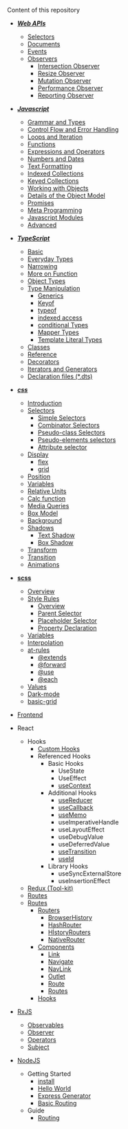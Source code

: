 Content of this repository

* ***[Web APIs](https://github.com/ridvandmrc/Self-Learning/tree/main/web-API)***
    * [Selectors](https://github.com/ridvandmrc/Self-Learning/tree/main/web-API/selectors)
    * [Documents](https://github.com/ridvandmrc/Self-Learning/tree/main/web-API/document)
    * [Events](https://github.com/ridvandmrc/Self-Learning/tree/main/web-API/events)
    * [Observers](https://github.com/ridvandmrc/Self-Learning/tree/main/web-API/observers)
        * [Intersection Observer](https://github.com/ridvandmrc/Self-Learning/tree/main/web-API/observers/intersection_observer)
        * [Resize Observer](https://github.com/ridvandmrc/Self-Learning/tree/main/web-API/observers/resize_observer)
        * [Mutation Observer](https://github.com/ridvandmrc/Self-Learning/tree/main/web-API/observers/mutation_observer)
        * [Performance Observer](https://developer.mozilla.org/en-US/docs/Web/API/PerformanceObserver)
        * [Reporting Observer](https://developer.mozilla.org/en-US/docs/Web/API/ReportingObserver/ReportingObserver)

        

* ***[Javascript](https://github.com/ridvandmrc/Self-Learning/tree/main/javascript)***
    * [Grammar and Types](https://github.com/ridvandmrc/Self-Learning/tree/main/javascript/grammer_and_types)
    * [Control Flow and Error Handling](https://github.com/ridvandmrc/Self-Learning/tree/main/javascript/Control_flow_error_handling)
    * [Loops and Iteration](https://github.com/ridvandmrc/Self-Learning/tree/main/javascript/Loops_and_iteration)
    * [Functions](https://github.com/ridvandmrc/Self-Learning/tree/main/javascript/Functions)
    * [Expressions and Operators](https://github.com/ridvandmrc/Self-Learning/tree/main/javascript/expressions_and_operators)
    * [Numbers and Dates](https://github.com/ridvandmrc/Self-Learning/tree/main/javascript/Numbers_and_Dates)
    * [Text Formatting](https://github.com/ridvandmrc/Self-Learning/tree/main/javascript/text_formatting)
    * [Indexed Collections](https://github.com/ridvandmrc/Self-Learning/tree/main/javascript/Indexed_collection(Array))
    * [Keyed Collections](https://github.com/ridvandmrc/Self-Learning/tree/main/javascript/Keyed_Collections)
    * [Working with Objects](https://github.com/ridvandmrc/Self-Learning/tree/main/javascript/working_object)
    * [Details of the Object Model](https://github.com/ridvandmrc/Self-Learning/tree/main/javascript/detail_object_model)
    * [Promises](https://github.com/ridvandmrc/Self-Learning/tree/main/javascript/Using%20Promises)
    * [Meta Programming](https://github.com/ridvandmrc/Self-Learning/tree/main/javascript/Meta_Programming)
    * [Javascript Modules](https://github.com/ridvandmrc/Self-Learning/tree/main/javascript/javascript_modules)
    * [Advanced](https://github.com/ridvandmrc/Self-Learning/tree/main/javascript/advanced)

* ***[TypeScript](https://github.com/ridvandmrc/Self-Learning/tree/main/typescript)***
    * [Basic](https://github.com/ridvandmrc/Self-Learning/tree/main/typescript/Basic)
    * [Everyday Types](https://github.com/ridvandmrc/Self-Learning/tree/main/typescript/everyday_types)
    * [Narrowing](https://github.com/ridvandmrc/Self-Learning/tree/main/typescript/Narrowing)    
    * [More on Function](https://github.com/ridvandmrc/Self-Learning/tree/main/typescript/more_on_function)
    * [Object Types](https://github.com/ridvandmrc/Self-Learning/tree/main/typescript/Object%20Types)
    * [Type Manipulation](https://github.com/ridvandmrc/Self-Learning/tree/main/typescript/type_manipulation)
        * [Generics](https://github.com/ridvandmrc/Self-Learning/tree/main/typescript/type_manipulation/generics)
        * [Keyof](https://github.com/ridvandmrc/Self-Learning/tree/main/typescript/type_manipulation/keyof_type)
        * [typeof](https://github.com/ridvandmrc/Self-Learning/tree/main/typescript/type_manipulation/typeof)
        * [indexed access](https://github.com/ridvandmrc/Self-Learning/tree/main/typescript/type_manipulation/indexed_access_type)
        * [conditional Types](https://github.com/ridvandmrc/Self-Learning/tree/main/typescript/type_manipulation/conditional_type)
        * [Mapper Types](https://github.com/ridvandmrc/Self-Learning/tree/main/typescript/type_manipulation/mapped_types)
        * [Template Literal Types](https://github.com/ridvandmrc/Self-Learning/tree/main/typescript/type_manipulation/template_literal_types) 
    * [Classes](https://github.com/ridvandmrc/Self-Learning/tree/main/typescript/classes)
    * [Reference](https://github.com/ridvandmrc/Self-Learning/tree/main/typescript/reference)
    * [Decorators]()
    * [Iterators and Generators]()
    * [Declaration files (*.dts)]()

* ***[css](https://github.com/ridvandmrc/Self-Learning/tree/main/css)***
    * [Introduction](https://github.com/ridvandmrc/Self-Learning/tree/main/css/introduction)
    * [Selectors](https://github.com/ridvandmrc/Self-Learning/tree/main/css/selector)
        * [Simple Selectors](https://github.com/ridvandmrc/Self-Learning/tree/main/css/selector/simple_selector)
        * [Combinator Selectors](https://github.com/ridvandmrc/Self-Learning/tree/main/css/selector/combinator_selector)
        * [Pseudo-class Selectors](https://github.com/ridvandmrc/Self-Learning/tree/main/css/selector/pseudo_class_selector)
        * [Pseudo-elements selectors](https://github.com/ridvandmrc/Self-Learning/tree/main/css/selector/pseudo_elements_selector)
        * [Attribute selector](https://github.com/ridvandmrc/Self-Learning/tree/main/css/selector/attribute_selector)
    * [Display](https://github.com/ridvandmrc/Self-Learning/tree/main/css/display)
        * [flex](https://github.com/ridvandmrc/Self-Learning/tree/main/css/display/flex)
        * [grid](#)
    * [Position](https://github.com/ridvandmrc/Self-Learning/tree/main/css/position)
    * [Variables](https://github.com/ridvandmrc/Self-Learning/tree/main/css/variables)
    * [Relative Units](https://github.com/ridvandmrc/Self-Learning/tree/main/css/relative_units)
    * [Calc function](https://github.com/ridvandmrc/Self-Learning/tree/main/css/calc_function)
    * [Media Queries](https://github.com/ridvandmrc/Self-Learning/tree/main/css/media_queries)
    * [Box Model](https://github.com/ridvandmrc/Self-Learning/tree/main/css/box-model)
    * [Background](https://github.com/ridvandmrc/Self-Learning/tree/main/css/css_background)
    * [Shadows](https://github.com/ridvandmrc/Self-Learning/tree/main/css/shadows)
        * [Text Shadow](https://github.com/ridvandmrc/Self-Learning/tree/main/css/shadows/text_shadow)
        * [Box Shadow](https://github.com/ridvandmrc/Self-Learning/tree/main/css/shadows/box_shadow)
    * [Transform](https://github.com/ridvandmrc/Self-Learning/tree/main/css/transform)
    * [Transition](https://github.com/ridvandmrc/Self-Learning/tree/main/css/transition)
    * [Animations](https://github.com/ridvandmrc/Self-Learning/tree/main/css/animation)
* **[scss](https://github.com/ridvandmrc/Self-Learning/tree/main/scss)**
    * [Overview](https://github.com/ridvandmrc/Self-Learning/tree/main/scss/overview)
    * [Style Rules](https://github.com/ridvandmrc/Self-Learning/tree/main/scss/style_rules)
        * [Overview](https://github.com/ridvandmrc/Self-Learning/tree/main/scss/style_rules/overview)
        * [Parent Selector](https://github.com/ridvandmrc/Self-Learning/tree/main/scss/style_rules/parent_selector)
        * [Placeholder Selector](https://github.com/ridvandmrc/Self-Learning/tree/main/scss/style_rules/placeholder_selector)
        * [Property Declaration](https://github.com/ridvandmrc/Self-Learning/tree/main/scss/style_rules/property_declaration)
    * [Variables](https://github.com/ridvandmrc/Self-Learning/tree/main/scss/variables)
    * [Interpolation](https://github.com/ridvandmrc/Self-Learning/tree/main/scss/interpolation)
    * [at-rules](https://github.com/ridvandmrc/Self-Learning/tree/main/scss/At_rules)
        * [@extends](https://github.com/ridvandmrc/Self-Learning/tree/main/scss/At_rules/%40extends)
        * [@forward](https://github.com/ridvandmrc/Self-Learning/tree/main/scss/At_rules/%40forward)
        * [@use](https://github.com/ridvandmrc/Self-Learning/tree/main/scss/At_rules/%40use)
        * [@each](https://github.com/ridvandmrc/Self-Learning/tree/main/scss/At_rules/%40each)
    * [Values](https://github.com/ridvandmrc/Self-Learning/tree/main/scss/values)
    * [Dark-mode](https://github.com/ridvandmrc/Self-Learning/tree/main/scss/dark-mode)
    * [basic-grid](https://github.com/ridvandmrc/Self-Learning/tree/main/scss/grid)
* [Frontend](https://github.com/ridvandmrc/Self-Learning/tree/main/frontend)
* React
    * Hooks
        * [Custom Hooks](https://github.com/ridvandmrc/Self-Learning/tree/main/react/Hooks/cutom_hooks)
        * Referenced Hooks
            * Basic Hooks
                * UseState
                * UseEffect
                * [useContext](https://github.com/ridvandmrc/Self-Learning/tree/main/react/Hooks/hooks_api_reference/useContext)
            * Additional Hooks          
                * [useReducer](https://github.com/ridvandmrc/Self-Learning/tree/main/react/Hooks/hooks_api_reference/useReducer)  
                * [useCallback](https://github.com/ridvandmrc/Self-Learning/tree/main/react/Hooks/hooks_api_reference/useCallback)
                * [useMemo](https://github.com/ridvandmrc/Self-Learning/tree/main/react/Hooks/hooks_api_reference/useMemo)
                * useImperativeHandle
                * useLayoutEffect
                * useDebugValue
                * useDeferredValue
                * [useTransition](https://github.com/ridvandmrc/Self-Learning/tree/main/react/Hooks/hooks_api_reference/useTransition)
                * [useId](https://github.com/ridvandmrc/Self-Learning/tree/main/react/Hooks/hooks_api_reference/useId)
            * Library Hooks
                * useSyncExternalStore
                * useInsertionEffect
    * [Redux (Tool-kit)](https://github.com/ridvandmrc/Self-Learning/tree/main/react/Redux-Toolkit)
    * [Routes](https://github.com/ridvandmrc/Self-Learning/tree/main/react/Routes)
    * [Routes](https://github.com/ridvandmrc/Self-Learning/tree/main/react/Routes)
         * [Routers]()
            * [BrowserHistory](https://github.com/ridvandmrc/Self-Learning/tree/main/react/Routes/Routers/BrowserRouter)
            * [HashRouter](https://github.com/ridvandmrc/Self-Learning/tree/main/react/Routes/Routers/HashRouter)
            * [HİstoryRouters](https://github.com/ridvandmrc/Self-Learning/tree/main/react/Routes/Routers/HistoryRouters)
            * [NativeRouter](https://github.com/ridvandmrc/Self-Learning/tree/main/react/Routes/Routers/NativeRouter)
        * [Components](#)
            * [Link](https://github.com/ridvandmrc/Self-Learning/tree/main/react/Routes/Components/Link)
            * [Navigate](https://github.com/ridvandmrc/Self-Learning/tree/main/react/Routes/Components/Navigate)
            * [NavLink](https://github.com/ridvandmrc/Self-Learning/tree/main/react/Routes/Components/NavLink)
            * [Outlet](https://github.com/ridvandmrc/Self-Learning/tree/main/react/Routes/Components/Outlet)
            * [Route](https://github.com/ridvandmrc/Self-Learning/tree/main/react/Routes/Components/Route)
            * [Routes](https://github.com/ridvandmrc/Self-Learning/tree/main/react/Routes/Components/Routes)
        * [Hooks](https://github.com/ridvandmrc/Self-Learning/tree/main/react/Routes/Hooks)
* [RxJS](https://github.com/ridvandmrc/Self-Learning/tree/main/rxjs/overview)
    * [Observables](https://github.com/ridvandmrc/Self-Learning/tree/main/rxjs/observables)
    * [Observer](https://github.com/ridvandmrc/Self-Learning/tree/main/rxjs/observer)
    * [Operators](https://github.com/ridvandmrc/Self-Learning/tree/main/rxjs/operators)
    * [Subject](https://github.com/ridvandmrc/Self-Learning/tree/main/rxjs/subject)
* [NodeJS](https://github.com/ridvandmrc/Self-Learning/tree/main/nodeJS)
    * Getting Started
        * [install](https://github.com/ridvandmrc/Self-Learning/tree/main/nodeJS/Getting%20Started)
        * [Hello World](https://github.com/ridvandmrc/Self-Learning/tree/main/nodeJS/Getting%20Started)
        * [Express Generator](https://github.com/ridvandmrc/Self-Learning/tree/main/nodeJS/Getting%20Started/Express%20Generator)
        * [Basic Routing](https://github.com/ridvandmrc/Self-Learning/tree/main/nodeJS/Getting%20Started/Basic%20Routing)
    * Guide
        * [Routing](#)